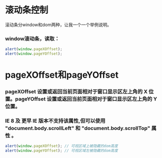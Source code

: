 # 滚动条控制  
滚动条分window和dom两种，让我一个一个举例说明。

### window滚动条，读取：
```javascript
alert(window.pageXOffset); 
alert(window.pageYOffset);
```


# pageXOffset和pageYOffset
### pageXOffset 设置或返回当前页面相对于窗口显示区左上角的 X 位置。pageYOffset 设置或返回当前页面相对于窗口显示区左上角的 Y 位置。
### IE 8 及 更早 IE 版本不支持该属性,但可以使用 "document.body.scrollLeft" 和 "document.body.scrollTop" 属性 。
```javascript
alert(window.pageXOffset); // 可视区域上被隐藏的dom高度
alert(window.pageYOffset); // 可视区域左被隐藏的dom高度
```

